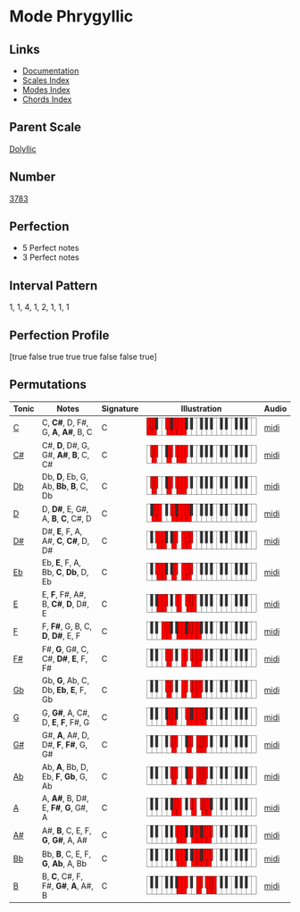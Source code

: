 # Mode Phrygyllic

## Links

- [Documentation](index.md)
- [Scales Index](Scales.md)
- [Modes Index](Modes.md)
- [Chords Index](Chords.md)

## Parent Scale

[Dolyllic](ScaleDolyllic.md)

## Number

[3783](https://ianring.com/musictheory/scales/3783)

## Perfection

- 5 Perfect notes
- 3 Perfect notes

## Interval Pattern

1, 1, 4, 1, 2, 1, 1, 1

## Perfection Profile

[true false true true true false false true]

## Permutations

| Tonic | Notes | Signature | Illustration | Audio |
|-------|-------|-----------|--------------|-------|
| [C](ModeCNaturalPhrygyllic.md) | C, **C#**, D, F#, G, **A**, **A#**, B, C | C | ![CNaturalPhrygyllic](ModeCNaturalPhrygyllic.png) | [midi](https://github.com/edipermadi/music/blob/main/docs/ModeCNaturalPhrygyllic.mid?raw=true) |
| [C#](ModeCSharpPhrygyllic.md) | C#, **D**, D#, G, G#, **A#**, **B**, C, C# | C | ![CSharpPhrygyllic](ModeCSharpPhrygyllic.png) | [midi](https://github.com/edipermadi/music/blob/main/docs/ModeCSharpPhrygyllic.mid?raw=true) |
| [Db](ModeDFlatPhrygyllic.md) | Db, **D**, Eb, G, Ab, **Bb**, **B**, C, Db | C | ![DFlatPhrygyllic](ModeDFlatPhrygyllic.png) | [midi](https://github.com/edipermadi/music/blob/main/docs/ModeDFlatPhrygyllic.mid?raw=true) |
| [D](ModeDNaturalPhrygyllic.md) | D, **D#**, E, G#, A, **B**, **C**, C#, D | C | ![DNaturalPhrygyllic](ModeDNaturalPhrygyllic.png) | [midi](https://github.com/edipermadi/music/blob/main/docs/ModeDNaturalPhrygyllic.mid?raw=true) |
| [D#](ModeDSharpPhrygyllic.md) | D#, **E**, F, A, A#, **C**, **C#**, D, D# | C | ![DSharpPhrygyllic](ModeDSharpPhrygyllic.png) | [midi](https://github.com/edipermadi/music/blob/main/docs/ModeDSharpPhrygyllic.mid?raw=true) |
| [Eb](ModeEFlatPhrygyllic.md) | Eb, **E**, F, A, Bb, **C**, **Db**, D, Eb | C | ![EFlatPhrygyllic](ModeEFlatPhrygyllic.png) | [midi](https://github.com/edipermadi/music/blob/main/docs/ModeEFlatPhrygyllic.mid?raw=true) |
| [E](ModeENaturalPhrygyllic.md) | E, **F**, F#, A#, B, **C#**, **D**, D#, E | C | ![ENaturalPhrygyllic](ModeENaturalPhrygyllic.png) | [midi](https://github.com/edipermadi/music/blob/main/docs/ModeENaturalPhrygyllic.mid?raw=true) |
| [F](ModeFNaturalPhrygyllic.md) | F, **F#**, G, B, C, **D**, **D#**, E, F | C | ![FNaturalPhrygyllic](ModeFNaturalPhrygyllic.png) | [midi](https://github.com/edipermadi/music/blob/main/docs/ModeFNaturalPhrygyllic.mid?raw=true) |
| [F#](ModeFSharpPhrygyllic.md) | F#, **G**, G#, C, C#, **D#**, **E**, F, F# | C | ![FSharpPhrygyllic](ModeFSharpPhrygyllic.png) | [midi](https://github.com/edipermadi/music/blob/main/docs/ModeFSharpPhrygyllic.mid?raw=true) |
| [Gb](ModeGFlatPhrygyllic.md) | Gb, **G**, Ab, C, Db, **Eb**, **E**, F, Gb | C | ![GFlatPhrygyllic](ModeGFlatPhrygyllic.png) | [midi](https://github.com/edipermadi/music/blob/main/docs/ModeGFlatPhrygyllic.mid?raw=true) |
| [G](ModeGNaturalPhrygyllic.md) | G, **G#**, A, C#, D, **E**, **F**, F#, G | C | ![GNaturalPhrygyllic](ModeGNaturalPhrygyllic.png) | [midi](https://github.com/edipermadi/music/blob/main/docs/ModeGNaturalPhrygyllic.mid?raw=true) |
| [G#](ModeGSharpPhrygyllic.md) | G#, **A**, A#, D, D#, **F**, **F#**, G, G# | C | ![GSharpPhrygyllic](ModeGSharpPhrygyllic.png) | [midi](https://github.com/edipermadi/music/blob/main/docs/ModeGSharpPhrygyllic.mid?raw=true) |
| [Ab](ModeAFlatPhrygyllic.md) | Ab, **A**, Bb, D, Eb, **F**, **Gb**, G, Ab | C | ![AFlatPhrygyllic](ModeAFlatPhrygyllic.png) | [midi](https://github.com/edipermadi/music/blob/main/docs/ModeAFlatPhrygyllic.mid?raw=true) |
| [A](ModeANaturalPhrygyllic.md) | A, **A#**, B, D#, E, **F#**, **G**, G#, A | C | ![ANaturalPhrygyllic](ModeANaturalPhrygyllic.png) | [midi](https://github.com/edipermadi/music/blob/main/docs/ModeANaturalPhrygyllic.mid?raw=true) |
| [A#](ModeASharpPhrygyllic.md) | A#, **B**, C, E, F, **G**, **G#**, A, A# | C | ![ASharpPhrygyllic](ModeASharpPhrygyllic.png) | [midi](https://github.com/edipermadi/music/blob/main/docs/ModeASharpPhrygyllic.mid?raw=true) |
| [Bb](ModeBFlatPhrygyllic.md) | Bb, **B**, C, E, F, **G**, **Ab**, A, Bb | C | ![BFlatPhrygyllic](ModeBFlatPhrygyllic.png) | [midi](https://github.com/edipermadi/music/blob/main/docs/ModeBFlatPhrygyllic.mid?raw=true) |
| [B](ModeBNaturalPhrygyllic.md) | B, **C**, C#, F, F#, **G#**, **A**, A#, B | C | ![BNaturalPhrygyllic](ModeBNaturalPhrygyllic.png) | [midi](https://github.com/edipermadi/music/blob/main/docs/ModeBNaturalPhrygyllic.mid?raw=true) |

